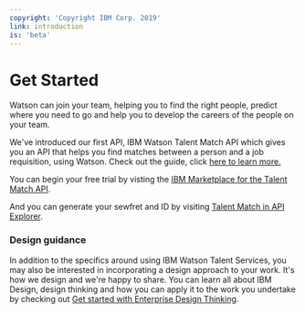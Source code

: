 ```yaml
---
copyright: 'Copyright IBM Corp. 2019'
link: introduction
is: 'beta'
---
```


# Get Started

Watson can join your team, helping you to find the right people, predict where you need to 
go and help you to develop the careers of the people on your team.

We've introduced our first API, IBM Watson Talent Match API which gives you an API that helps you find matches between a 
person and a job requisition, using Watson. Check out the guide, click 
[here to learn more.](https://github.com/watson-talent-services/developer-documents/blob/master/developer-guide/v1-talent-match.md)

You can begin your free trial by visting the [IBM Marketplace for the Talent Match API](https://www.ibm.com/us-en/marketplace/watson-talent-match/details). 

And you can generate your sewfret and ID by visiting [Talent Match in API Explorer](https://developer.ibm.com/api/view/watsontalent-prod:watson-talent-match:title-Watson_Talent_Match).


### Design guidance

In addition to the specifics around using IBM Watson Talent Services, you may also be interested in incorporating a 
design approach to your work. It's how we design and we're happy to share. You can learn all about IBM Design, design 
thinking and how you can apply it to the work you undertake by checking out 
[Get started with Enterprise Design Thinking](https://www.ibm.com/cloud/garage/content/think/practice_design_thinking/).
